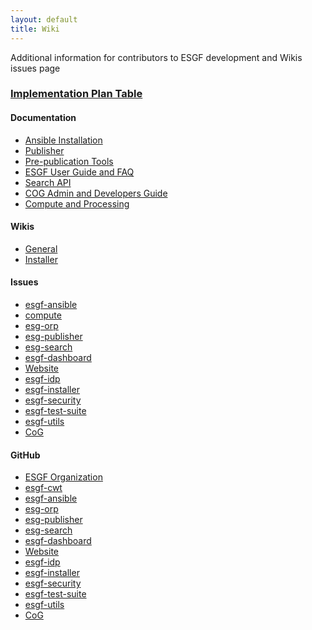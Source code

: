 ```yaml
---
layout: default
title: Wiki
---
```


Additional information for contributors to ESGF development and 
Wikis issues page
<h3> <a href="https://github.com/ESGF/esgf.github.io/wiki/Implementation-Plan-Table">Implementation Plan Table</a></h3>
  <div class="span12">
    <div class="row">
      <div class="span3">
        <h4>Documentation</h4>
        <ul>
        <li><a href="https://esgf.github.io/esgf-ansible">Ansible Installation</a>
 </li>
        <li><a href="https://esgf.github.io/esg-publisher">Publisher</a>
 </li>
        <li><a href="https://esgf.github.io/esgf-prepare">Pre-publication Tools</a>
 </li>
        <li><a href="https://esgf.github.io/esgf-user-support">ESGF User Guide and FAQ</a>
 </li>
        <li><a href="https://esgf.github.io/esg-search">Search API</a>
 </li>
         <li><a href="https://esgf.github.io/COG">COG Admin and Developers Guide</a>
 </li>
        <li><a href="https://esgf.github.io/esgf-cwt">Compute and Processing</a>
 </li>

</ul>
      </div>           
      <div class="span3">
        <h4>Wikis</h4>
        <ul>
        <li><a href="https://github.com/ESGF/esgf.github.io/wiki">General</a></li>
        <li><a href="https://github.com/ESGF/esgf-installer/wiki">Installer</a></li>
        </ul>
      </div>
      <div class="span3">
       <h4>Issues</h4>
        <ul>
        <li><a href="https://github.com/ESGF/esgf-ansible/issues">esgf-ansible</a></li>
        <li><a href="https://github.com/ESGF/esgf-cwt/issues">compute</a></li>
        <li><a href="https://github.com/ESGF/esg-orp/issues">esg-orp</a></li>
        <li><a href="https://github.com/ESGF/esg-publisher/issues">esg-publisher</a></li>
        <li><a href="https://github.com/ESGF/esg-search/issues">esg-search</a></li>
        <li><a href="https://github.com/ESGF/esgf-dashboard/issues">esgf-dashboard</a></li>
        <li><a href="https://github.com/ESGF/esgf.github.io/issues">Website</a></li>
        <li><a href="https://github.com/ESGF/esgf-idp/issues">esgf-idp</a></li>
        <li><a href="https://github.com/ESGF/esgf-installer/issues">esgf-installer</a></li>
        <li><a href="https://github.com/ESGF/esgf-security/issues">esgf-security</a></li>
        <li><a href="https://github.com/ESGF/esgf-test-suite/issues">esgf-test-suite</a></li>
        <li><a href="https://github.com/ESGF/esgf-utils/issues">esgf-utils</a></li>
        <li><a href="https://github.com/EarthSystemCoG/COG/issues">CoG</a></li>
        </ul>
      </div>
      <div class="span3">
        <h4>GitHub</h4>
        <ul>
        <li><a href="https://github.com/ESGF">ESGF Organization</a></li>
        <li><a href="https://github.com/ESGF/esgf-cwt">esgf-cwt</a></li>
        <li><a href="https://github.com/ESGF/esgf-ansible">esgf-ansible</a></li>
        <li><a href="https://github.com/ESGF/esg-orp">esg-orp</a></li>
        <li><a href="https://github.com/ESGF/esg-publisher">esg-publisher</a></li>
        <li><a href="https://github.com/ESGF/esg-search">esg-search</a></li>
        <li><a href="https://github.com/ESGF/esgf-dashboard">esgf-dashboard</a></li>
        <li><a href="https://github.com/ESGF/esgf.github.io">Website</a></li>
        <li><a href="https://github.com/ESGF/esgf-idp">esgf-idp</a></li>
        <li><a href="https://github.com/ESGF/esgf-installer">esgf-installer</a></li>
        <li><a href="https://github.com/ESGF/esgf-security">esgf-security</a></li>
        <li><a href="https://github.com/ESGF/esgf-test-suite">esgf-test-suite</a></li>
        <li><a href="https://github.com/ESGF/esgf-utils">esgf-utils</a></li>
        <li><a href="https://github.com/EarthSystemCoG/COG">CoG</a></li>
        </ul>
      </div>
    </div>
  </div>

